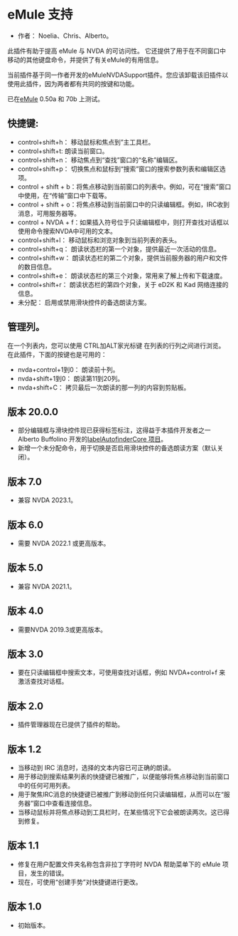 # eMule 支持 #

*	作者： Noelia、Chris、Alberto。

此插件有助于提高 eMule 与 NVDA 的可访问性。
它还提供了用于在不同窗口中移动的其他键盘命令，并提供了有关eMule的有用信息。

当前插件基于同一作者开发的eMuleNVDASupport插件。您应该卸载该旧插件以使用此插件，因为两者都有共同的按键和功能。

已在[eMule][1] 0.50a 和 70b 上测试。

## 快捷键: ##

*	control+shift+h： 移动鼠标和焦点到”主工具栏。
*	control+shift+t: 朗读当前窗口。
*	control+shift+n： 移动焦点到“查找”窗口的“名称”编辑区。
*	control+shift+p： 切换焦点和鼠标到“搜索”窗口的搜索参数列表和编辑区选项。
*	control + shift + b：将焦点移动到当前窗口的列表中。例如，可在“搜索”窗口中使用，在“传输”窗口中下载等。
*	control + shift + o：将焦点移动到当前窗口中的只读编辑框。例如，IRC收到消息，可用服务器等。
*	control + NVDA + f：如果插入符号位于只读编辑框中，则打开查找对话框以使用命令搜索NVDA中可用的文本。
*	control+shift+l： 移动鼠标和浏览对象到当前列表的表头。
*	control+shift+q： 朗读状态栏的第一个对象，提供最近一次活动的信息。
*	control+shift+w： 朗读状态栏的第二个对象，提供当前服务器的用户和文件的数目信息。
*	control+shift+e： 朗读状态栏的第三个对象，常用来了解上传和下载速度。
*	control+shift+r： 朗读状态栏的第四个对象，关于 eD2K 和 Kad 网络连接的信息。
* 未分配： 启用或禁用滑块控件的备选朗读方案。

## 管理列。 ##

在一个列表内，您可以使用 CTRL加ALT家光标键 在列表的行列之间进行浏览。
在此插件，下面的按键也是可用的：

*	nvda+control+1到0： 朗读前十列。
*	nvda+shift+1到0： 朗读第11到20列。
*	nvda+shift+C： 拷贝最后一次朗读的那一列的内容到剪贴板。


## 版本 20.0.0
* 部分编辑框与滑块控件现已获得标签标注，这得益于本插件开发者之一 Alberto Buffolino 开发的[labelAutofinderCore 项目](https://github.com/ABuffEr/labelAutofinderCore)。
* 新增一个未分配命令，用于切换是否启用滑块控件的备选朗读方案（默认关闭）。

## 版本 7.0
* 兼容 NVDA 2023.1。

## 版本 6.0
*	需要 NVDA 2022.1 或更高版本。

## 版本 5.0
*	兼容 NVDA 2021.1。

## 版本 4.0 ##
*	需要NVDA 2019.3或更高版本。

## 版本 3.0 ##
*	 要在只读编辑框中搜索文本，可使用查找对话框，例如 NVDA+control+f 来激活查找对话框。

## 版本 2.0 ##
*	 插件管理器现在已提供了插件的帮助。

## 版本 1.2 ##
*	 当移动到 IRC 消息时，选择的文本内容已可正确的朗读。
*	 用于移动到搜索结果列表的快捷键已被推广，以便能够将焦点移动到当前窗口中的任何可用列表。
*	 用于聚焦IRC消息的快捷键已被推广到移动到任何只读编辑框，从而可以在“服务器”窗口中查看连接信息。
*	 当移动鼠标并将焦点移动到工具栏时，在某些情况下它会被朗读两次。这已得到修复。

## 版本 1.1 ##
*	 修复在用户配置文件夹名称包含非拉丁字符时 NVDA 帮助菜单下的 eMule 项目，发生的错误。
*	 现在，可使用“创建手势”对快捷键进行更改。

## 版本 1.0 ##
*	 初始版本。

[1]: http://www.emule-project.net
